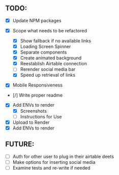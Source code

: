 ## TODO:

- [x] Update NPM packages
- [x] Scope what needs to be refactored

  - [x] Show fallback if no available links
  - [x] Loading Screen Spinner
  - [x] Separate components
  - [x] Create animated background
  - [x] Reestablish Airtable connection
  - [ ] Rerender social media bar
  - [x] Speed up retrieval of links

- [x] Mobile Responsiveness
- [/] Write proper readme
- [x] Add ENVs to render
  - [x] Screenshots
  - [ ] Instructions for Use
- [x] Upload to Render
- [x] Add ENVs to render

## FUTURE:

- [ ] Auth for other user to plug in their airtable deets
- [ ] Make options for inserting social media
- [ ] Examine tests and re-write if needed
